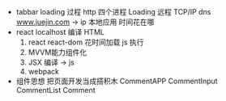 - tabbar loading 过程
http 四个进程 Loading 远程 TCP/IP dns www.juejin.com -> ip
本地应用 时间花在哪
- react localhost
    编译 HTML
    1. react react-dom 花时间加载 js 执行
    2. MVVM能力组件化
    3. JSX 编译 -> js
    4. webpack
- 组件思想 把页面开发当成搭积木
    CommentAPP
    CommentInput
    CommentList
    Comment